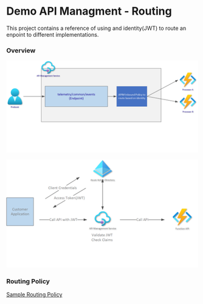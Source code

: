# Demo API Managment - Routing

This project contains a reference of using and identity(JWT) to route an enpoint to different implementations.

### Overview

![alt text](apim-routing.png)

![alt text](apim-aad-auth.png)

### Routing Policy

[Sample Routing Policy](sample-policy.xml)
